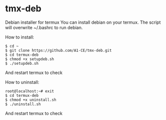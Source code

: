 # tmx-deb

Debian installer for termux
You can install debian on your termux.
The script will overwrite ~/.bashrc to run debian.

How to install:
```
$ cd ~
$ git clone https://github.com/A1-CE/tmx-deb.git
$ cd termux-deb
$ chmod +x setupdeb.sh
$ ./setupdeb.sh
```
And restart termux to check

How to uninstall:
```
root@localhost:~# exit
$ cd termux-deb
$ chmod +x uninstall.sh
$ ./uninstall.sh
```
And restart termux to check
